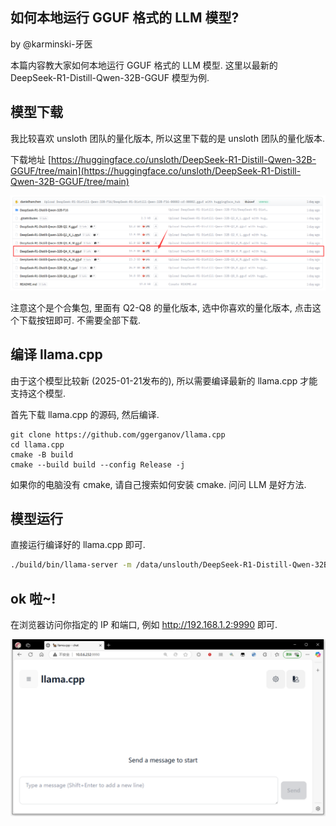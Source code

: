 如何本地运行 GGUF 格式的 LLM 模型?
--------------------------------

by @karminski-牙医


本篇内容教大家如何本地运行 GGUF 格式的 LLM 模型. 这里以最新的 DeepSeek-R1-Distill-Qwen-32B-GGUF 模型为例. 


## 模型下载

我比较喜欢 unsloth 团队的量化版本, 所以这里下载的是 unsloth 团队的量化版本. 

下载地址 [https://huggingface.co/unsloth/DeepSeek-R1-Distill-Qwen-32B-GGUF/tree/main](https://huggingface.co/unsloth/DeepSeek-R1-Distill-Qwen-32B-GGUF/tree/main)

![](./assets/images/download-gguf-file.png)

注意这个是个合集包, 里面有 Q2-Q8 的量化版本, 选中你喜欢的量化版本, 点击这个下载按钮即可. 不需要全部下载.


## 编译 llama.cpp

由于这个模型比较新 (2025-01-21发布的), 所以需要编译最新的 llama.cpp 才能支持这个模型.

首先下载 llama.cpp 的源码, 然后编译.

```
git clone https://github.com/ggerganov/llama.cpp
cd llama.cpp
cmake -B build
cmake --build build --config Release -j 
```

如果你的电脑没有 cmake, 请自己搜索如何安装 cmake. 问问 LLM 是好方法.


## 模型运行

直接运行编译好的 llama.cpp 即可.

```bash
./build/bin/llama-server -m /data/unslouth/DeepSeek-R1-Distill-Qwen-32B-GGUF/DeepSeek-R1-Distill-Qwen-32B-Q8_0.gguf --host 0.0.0.0 --port 9990
```

## ok 啦~!

在浏览器访问你指定的 IP 和端口, 例如 http://192.168.1.2:9990 即可.

![](./assets/images/run-llama.cpp-server.png)



